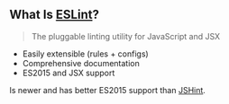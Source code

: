 ##  What Is [ESLint](http://eslint.org/)?

> The pluggable linting utility for JavaScript and JSX

* Easily extensible (rules + configs)
* Comprehensive documentation
* ES2015 and JSX support

Is newer and has better ES2015 support than [JSHint](http://jshint.com/).

